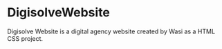 # DigisolveWebsite
Digisolve Website is a digital agency website created by Wasi as a HTML CSS project.
